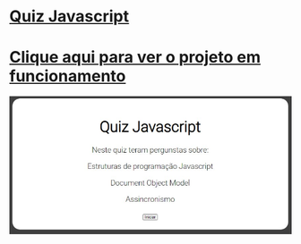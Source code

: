 # [Quiz Javascript](https://devjonatanm.github.io/QuizJS/)

# [Clique aqui para ver o projeto em funcionamento](https://shiny-pudding-debe92.netlify.app/)
![](image.jpg)